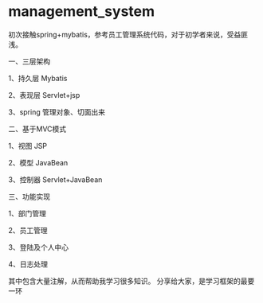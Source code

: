 # management_system
初次接触spring+mybatis，参考员工管理系统代码，对于初学者来说，受益匪浅。

一、三层架构

1、持久层 Mybatis

2、表现层 Servlet+jsp

3、spring 管理对象、切面出来

二、基于MVC模式

1、视图 JSP

2、模型 JavaBean

3、控制器 Servlet+JavaBean

三、功能实现

1、部门管理

2、员工管理

3、登陆及个人中心

4、日志处理

其中包含大量注解，从而帮助我学习很多知识。
分享给大家，是学习框架的最要一环

